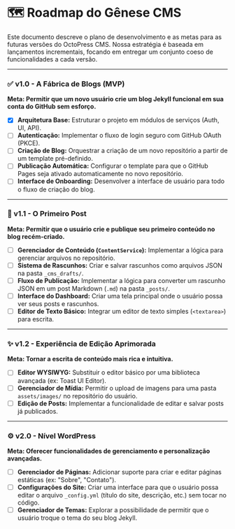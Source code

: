 # 🗺️ Roadmap do Gênese CMS

Este documento descreve o plano de desenvolvimento e as metas para as futuras versões do OctoPress CMS. Nossa estratégia é baseada em lançamentos incrementais, focando em entregar um conjunto coeso de funcionalidades a cada versão.

---

### ✅ v1.0 - A Fábrica de Blogs (MVP)

**Meta: Permitir que um novo usuário crie um blog Jekyll funcional em sua conta do GitHub sem esforço.**

- [x] **Arquitetura Base:** Estruturar o projeto em módulos de serviços (Auth, UI, API).
- [ ] **Autenticação:** Implementar o fluxo de login seguro com GitHub OAuth (PKCE).
- [ ] **Criação de Blog:** Orquestrar a criação de um novo repositório a partir de um template pré-definido.
- [ ] **Publicação Automática:** Configurar o template para que o GitHub Pages seja ativado automaticamente no novo repositório.
- [ ] **Interface de Onboarding:** Desenvolver a interface de usuário para todo o fluxo de criação do blog.

---

### 📝 v1.1 - O Primeiro Post

**Meta: Permitir que o usuário crie e publique seu primeiro conteúdo no blog recém-criado.**

- [ ] **Gerenciador de Conteúdo (`ContentService`):** Implementar a lógica para gerenciar arquivos no repositório.
- [ ] **Sistema de Rascunhos:** Criar e salvar rascunhos como arquivos JSON na pasta `_cms_drafts/`.
- [ ] **Fluxo de Publicação:** Implementar a lógica para converter um rascunho JSON em um post Markdown (`.md`) na pasta `_posts/`.
- [ ] **Interface do Dashboard:** Criar uma tela principal onde o usuário possa ver seus posts e rascunhos.
- [ ] **Editor de Texto Básico:** Integrar um editor de texto simples (`<textarea>`) para escrita.

---

### ✨ v1.2 - Experiência de Edição Aprimorada

**Meta: Tornar a escrita de conteúdo mais rica e intuitiva.**

- [ ] **Editor WYSIWYG:** Substituir o editor básico por uma biblioteca avançada (ex: Toast UI Editor).
- [ ] **Gerenciador de Mídia:** Permitir o upload de imagens para uma pasta `assets/images/` no repositório do usuário.
- [ ] **Edição de Posts:** Implementar a funcionalidade de editar e salvar posts já publicados.

---

### ⚙️ v2.0 - Nível WordPress

**Meta: Oferecer funcionalidades de gerenciamento e personalização avançadas.**

- [ ] **Gerenciador de Páginas:** Adicionar suporte para criar e editar páginas estáticas (ex: "Sobre", "Contato").
- [ ] **Configurações do Site:** Criar uma interface para que o usuário possa editar o arquivo `_config.yml` (título do site, descrição, etc.) sem tocar no código.
- [ ] **Gerenciador de Temas:** Explorar a possibilidade de permitir que o usuário troque o tema do seu blog Jekyll.
